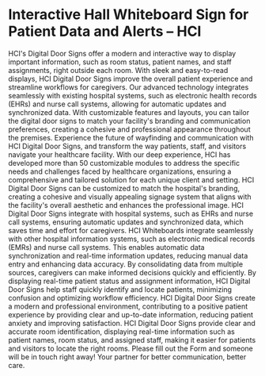 # Interactive Hall Whiteboard Sign for Patient Data and Alerts – HCI

HCI's Digital Door Signs offer a modern and interactive way to display important information, such as room status, patient names, and staff assignments, right outside each room.
With sleek and easy-to-read displays, HCI Digital Door Signs improve the overall patient experience and streamline workflows for caregivers.
Our advanced technology integrates seamlessly with existing hospital systems, such as electronic health records (EHRs) and nurse call systems, allowing for automatic updates and synchronized data.
With customizable features and layouts, you can tailor the digital door signs to match your facility's branding and communication preferences, creating a cohesive and professional appearance throughout the premises.
Experience the future of wayfinding and communication with HCI Digital Door Signs, and transform the way patients, staff, and visitors navigate your healthcare facility.
With our deep experience, HCI has developed more than 50 customizable modules to address the specific needs and challenges faced by healthcare organizations, ensuring a comprehensive and tailored solution for each unique client and setting.
HCI Digital Door Signs can be customized to match the hospital's branding, creating a cohesive and visually appealing signage system that aligns with the facility's overall aesthetic and enhances the professional image.
HCI Digital Door Signs integrate with hospital systems, such as EHRs and nurse call systems, ensuring automatic updates and synchronized data, which saves time and effort for caregivers.
HCI Whiteboards integrate seamlessly with other hospital information systems, such as electronic medical records (EMRs) and nurse call systems. This enables automatic data synchronization and real-time information updates, reducing manual data entry and enhancing data accuracy. By consolidating data from multiple sources, caregivers can make informed decisions quickly and efficiently.
By displaying real-time patient status and assignment information, HCI Digital Door Signs help staff quickly identify and locate patients, minimizing confusion and optimizing workflow efficiency.
HCI Digital Door Signs create a modern and professional environment, contributing to a positive patient experience by providing clear and up-to-date information, reducing patient anxiety and improving satisfaction.
HCI Digital Door Signs provide clear and accurate room identification, displaying real-time information such as patient names, room status, and assigned staff, making it easier for patients and visitors to locate the right rooms.
Please fill out the Form and someone will be in touch right away!
Your partner for better communication, better care.